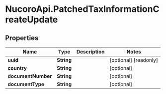 # NucoroApi.PatchedTaxInformationCreateUpdate

## Properties

Name | Type | Description | Notes
------------ | ------------- | ------------- | -------------
**uuid** | **String** |  | [optional] [readonly] 
**country** | **String** |  | [optional] 
**documentNumber** | **String** |  | [optional] 
**documentType** | **String** |  | [optional] 


